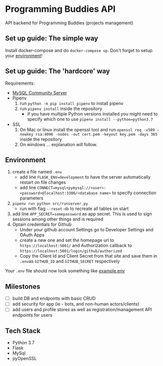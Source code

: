 # Programming Buddies API

API backend for Programming Buddies (projects management)

## Set up guide: The simple way

Install docker-compose and do `docker-compose up`. Don't forget to setup your
[environment](#environment)!

## Set up guide: The 'hardcore' way

Requirements:

- [MySQL Community Server](`https://dev.mysql.com/downloads/mysql/`)
- Pipenv
  1. run `python -m pip install pipenv` to install pipenv
  2. run `pipenv install` inside the repository
     - if you have multiple Python versions installed you might need to specify which one to use `pipenv install --python=python3.7`
- SSL
  1. On Mac or linux install the openssl tool and run `openssl req -x509 -newkey rsa:4096 -nodes -out cert.pem -keyout key.pem -days 365` inside the repository
  2. On windows ... explanation will follow.

## Environment

1. create a file named `.env`
   - add line `FLASK_ENV=development` to have the server automatically restart on file changes
   - add line `CONNECT=mysql+pymysql://<user>:<password>@localhost:3306/<database name>` to specify connection parameters
2. `pipenv run python src/runserver.py`
   - run with flag `--reset-db` to recreate all tables on start
3. add line `APP_SECRET=somepassword` as app secret. This is used to sign sessions among other things and is required
4. Optain credentials for Github
   - Under your github account Settings go to Developer Settings and OAuth Apps
   - create a new one and set the homepage url to `https://localhost:5001/` and Authorization callback to `https://localhost:5001/login/github/authorized`
   - Copy the Client Id and Client Secret from that site and save them in `.env`as `GITHUB_ID` and `GITHUB_SECRET` respectively

Your `.env` file should now look something like [example.env](https://github.com/ProgrammingBuddies/programmingbuddies-api/blob/develop/example.env)

## Milestones

- [ ] build DB and endpoints with basic CRUD
- [ ] add security for app (ie - bots, and non-human actors/clients)
- [ ] add users and profile stores as well as registration/management API endpoints for users

## Tech Stack

- Python 3.7
- Flask
- MySql
- pyOpenSSL
